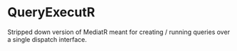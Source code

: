# QueryExecutR
Stripped down version of MediatR meant for creating / running queries over a single dispatch interface.
